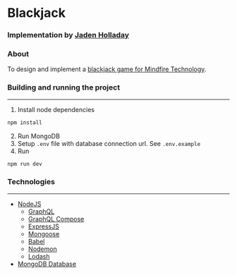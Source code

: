 # Blackjack
### Implementation by [Jaden Holladay](http://jadenholladay.com)
### About
To design and implement a [blackjack game for Mindfire Technology](https://www.mindfiretechnology.com/pages/blackjack).

### Building and running the project
*******************************
1. Install node dependencies
```sh
npm install
```
2. Run MongoDB
3. Setup `.env` file with database connection url. See `.env.example`
4. Run
```sh
npm run dev
```

### Technologies
*******************************
- [NodeJS](https://nodejs.org/)
	- [GraphQL](https://graphql.org/graphql-js/)
	- [GraphQL Compose](https://graphql-compose.github.io/en)
	- [ExpressJS](http://expressjs.com/)
	- [Mongoose](http://mongoosejs.com/)
	- [Babel](https://babeljs.io)
	- [Nodemon](http://nodemon.io/)
	- [Lodash](https://lodash.com/)
- [MongoDB Database](https://www.mongodb.com/)
